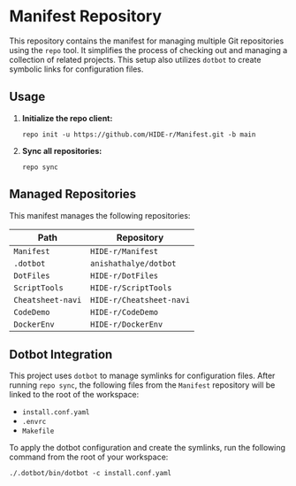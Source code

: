 # Manifest Repository

This repository contains the manifest for managing multiple Git repositories using the `repo` tool. It simplifies the process of checking out and managing a collection of related projects. This setup also utilizes `dotbot` to create symbolic links for configuration files.

## Usage

1.  **Initialize the repo client:**
    ```shell
    repo init -u https://github.com/HIDE-r/Manifest.git -b main
    ```

2.  **Sync all repositories:**
    ```shell
    repo sync
    ```

## Managed Repositories

This manifest manages the following repositories:

| Path              | Repository                  |
| ----------------- | --------------------------- |
| `Manifest`        | `HIDE-r/Manifest`           |
| `.dotbot`         | `anishathalye/dotbot`       |
| `DotFiles`        | `HIDE-r/DotFiles`           |
| `ScriptTools`     | `HIDE-r/ScriptTools`        |
| `Cheatsheet-navi` | `HIDE-r/Cheatsheet-navi`    |
| `CodeDemo`        | `HIDE-r/CodeDemo`           |
| `DockerEnv`       | `HIDE-r/DockerEnv`          |

## Dotbot Integration

This project uses `dotbot` to manage symlinks for configuration files. After running `repo sync`, the following files from the `Manifest` repository will be linked to the root of the workspace:

*   `install.conf.yaml`
*   `.envrc`
*   `Makefile`

To apply the dotbot configuration and create the symlinks, run the following command from the root of your workspace:

```shell
./.dotbot/bin/dotbot -c install.conf.yaml
```